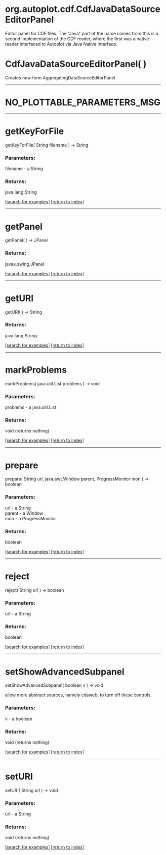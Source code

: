 # org.autoplot.cdf.CdfJavaDataSourceEditorPanel

Editor panel for CDF files.  The "Java" part of the name comes from this is a
 second implementation of the CDF reader, where the first was a native reader
 interfaced to Autoplot via Java Native Interface.

# CdfJavaDataSourceEditorPanel( )
Creates new form AggregatingDataSourceEditorPanel

***
<a name="NO_PLOTTABLE_PARAMETERS_MSG"></a>
# NO_PLOTTABLE_PARAMETERS_MSG



***
<a name="getKeyForFile"></a>
# getKeyForFile
getKeyForFile( String filename ) &rarr; String



### Parameters:
filename - a String

### Returns:
java.lang.String


<a href="https://github.com/autoplot/dev/search?q=getKeyForFile&unscoped_q=getKeyForFile">[search for examples]</a>
<a href="https://github.com/autoplot/documentation/blob/master/javadoc/index-all.md">[return to index]</a>

***
<a name="getPanel"></a>
# getPanel
getPanel(  ) &rarr; JPanel



### Returns:
javax.swing.JPanel


<a href="https://github.com/autoplot/dev/search?q=getPanel&unscoped_q=getPanel">[search for examples]</a>
<a href="https://github.com/autoplot/documentation/blob/master/javadoc/index-all.md">[return to index]</a>

***
<a name="getURI"></a>
# getURI
getURI(  ) &rarr; String



### Returns:
java.lang.String


<a href="https://github.com/autoplot/dev/search?q=getURI&unscoped_q=getURI">[search for examples]</a>
<a href="https://github.com/autoplot/documentation/blob/master/javadoc/index-all.md">[return to index]</a>

***
<a name="markProblems"></a>
# markProblems
markProblems( java.util.List problems ) &rarr; void



### Parameters:
problems - a java.util.List

### Returns:
void (returns nothing)


<a href="https://github.com/autoplot/dev/search?q=markProblems&unscoped_q=markProblems">[search for examples]</a>
<a href="https://github.com/autoplot/documentation/blob/master/javadoc/index-all.md">[return to index]</a>

***
<a name="prepare"></a>
# prepare
prepare( String url, java.awt.Window parent, ProgressMonitor mon ) &rarr; boolean



### Parameters:
url - a String
<br>parent - a Window
<br>mon - a ProgressMonitor

### Returns:
boolean


<a href="https://github.com/autoplot/dev/search?q=prepare&unscoped_q=prepare">[search for examples]</a>
<a href="https://github.com/autoplot/documentation/blob/master/javadoc/index-all.md">[return to index]</a>

***
<a name="reject"></a>
# reject
reject( String url ) &rarr; boolean



### Parameters:
url - a String

### Returns:
boolean


<a href="https://github.com/autoplot/dev/search?q=reject&unscoped_q=reject">[search for examples]</a>
<a href="https://github.com/autoplot/documentation/blob/master/javadoc/index-all.md">[return to index]</a>

***
<a name="setShowAdvancedSubpanel"></a>
# setShowAdvancedSubpanel
setShowAdvancedSubpanel( boolean v ) &rarr; void

allow more abstract sources, namely cdaweb, to turn off these controls.

### Parameters:
v - a boolean

### Returns:
void (returns nothing)


<a href="https://github.com/autoplot/dev/search?q=setShowAdvancedSubpanel&unscoped_q=setShowAdvancedSubpanel">[search for examples]</a>
<a href="https://github.com/autoplot/documentation/blob/master/javadoc/index-all.md">[return to index]</a>

***
<a name="setURI"></a>
# setURI
setURI( String url ) &rarr; void



### Parameters:
url - a String

### Returns:
void (returns nothing)


<a href="https://github.com/autoplot/dev/search?q=setURI&unscoped_q=setURI">[search for examples]</a>
<a href="https://github.com/autoplot/documentation/blob/master/javadoc/index-all.md">[return to index]</a>


